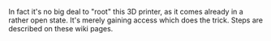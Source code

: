 In fact it's no big deal to "root" this 3D printer, as it comes already in a rather open state. It's merely gaining access which does the trick.
Steps are described on these wiki pages.
